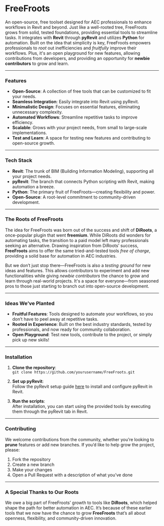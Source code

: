 # FreeFroots

An open-source, free toolset designed for AEC professionals to enhance workflows in Revit and beyond. Just like a well-rooted tree, FreeFroots grows from solid, tested foundations, providing essential tools to streamline tasks. It integrates with **Revit** through **pyRevit** and utilizes **Python** for automation. Built on the idea that simplicity is key, FreeFroots empowers professionals to *root* out inefficiencies and *fruitfully* improve their workflows. Plus, it's an open playground for new features, allowing contributions from developers, and providing an opportunity for **newbie contributors** to grow and learn.

---

### Features

- **Open-Source**: A collection of free tools that can be customized to fit your needs.
- **Seamless Integration**: Easily integrate into Revit using pyRevit.
- **Minimalistic Design**: Focuses on essential features, eliminating unnecessary complexity.
- **Automated Workflows**: Streamline repetitive tasks to improve efficiency.
- **Scalable**: Grows with your project needs, from small to large-scale implementations.
- **Test and Learn**: A space for testing new features and contributing to open-source growth.

---

### Tech Stack

- **Revit**: The trunk of BIM (Building Information Modeling), supporting all your project needs.
- **pyRevit**: The branch that connects Python scripting with Revit, making automation a breeze.
- **Python**: The primary fruit of FreeFroots—creating flexibility and power.
- **Open-Source**: A root-level commitment to community-driven development.

---

### The Roots of FreeFroots

The idea for FreeFroots was born out of the success and shift of **DiRoots**, a once-popular plugin that went **freemium**. While DiRoots did wonders for automating tasks, the transition to a paid model left many professionals seeking an alternative. Drawing inspiration from DiRoots’ success, **FreeFroots** aims to offer the same tried-and-tested tools *free of charge*, providing a solid base for automation in AEC industries. 

But we don’t just stop there—FreeFroots is also a *testing ground* for new ideas and features. This allows contributors to experiment and add new functionalities while giving *newbie contributors* the chance to grow and learn through real-world projects. It's a space for everyone—from seasoned pros to those just starting to branch out into open-source development.

---

### Ideas We’ve **Planted**

- **Fruitful Features**: Tools designed to automate your workflows, so you don’t have to peel away at repetitive tasks.
- **Rooted in Experience**: Built on the best industry standards, tested by professionals, and now ready for community collaboration.
- **Open Playground**: Test new tools, contribute to the project, or simply pick up new skills!

---

### Installation

1. **Clone the repository**:  
   `git clone https://github.com/yourusername/FreeFroots.git`
   
2. **Set up pyRevit**:  
   Follow the pyRevit setup guide [here](https://github.com/eirannejad/pyRevit) to install and configure pyRevit in Revit.

3. **Run the scripts**:  
   After installation, you can start using the provided tools by executing them through the pyRevit tab in Revit.

---

### Contributing

We welcome contributions from the community, whether you’re looking to **prune** features or add new branches. If you’d like to help grow the project, please:

1. Fork the repository
2. Create a new branch
3. Make your changes
4. Open a Pull Request with a description of what you’ve done

---

### A Special Thanks to Our Roots

We owe a big part of FreeFroots’ growth to tools like **DiRoots**, which helped shape the path for better automation in AEC. It’s because of these earlier tools that we now have the chance to grow **FreeFroots** that’s all about openness, flexibility, and community-driven innovation.

